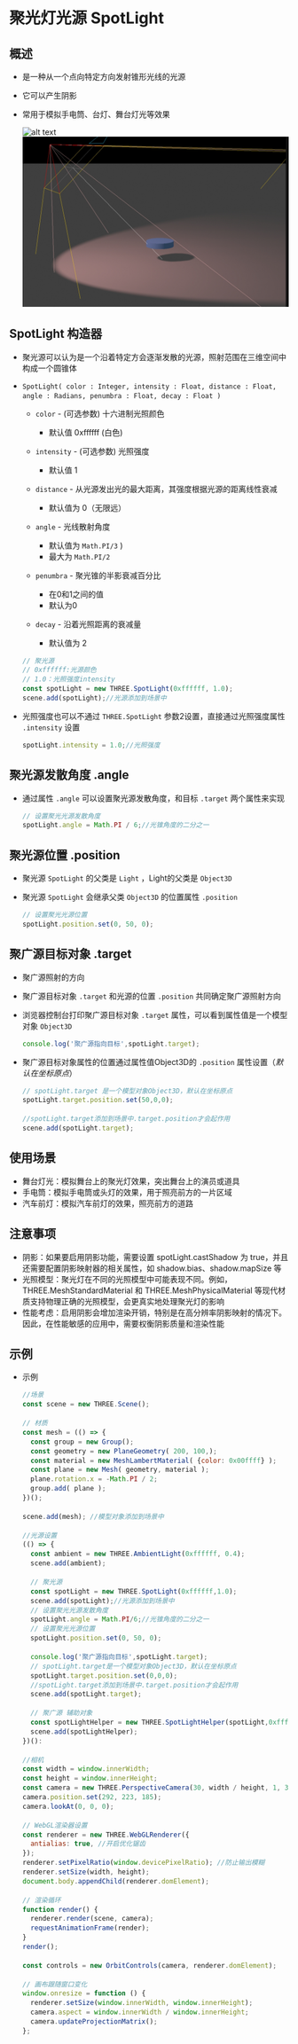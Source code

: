 # 聚光灯光源 SpotLight

## 概述

+ 是一种从一个点向特定方向发射锥形光线的光源
+ 它可以产生阴影
+ 常用于模拟手电筒、台灯、舞台灯光等效果

  ![alt text](../images/光源分类.jpg)
  ![alt text](images/聚光灯光源.png)

## SpotLight 构造器

+ 聚光源可以认为是一个沿着特定方会逐渐发散的光源，照射范围在三维空间中构成一个圆锥体

+ `SpotLight( color : Integer, intensity : Float, distance : Float, angle : Radians, penumbra : Float, decay : Float )`

  + `color` - (可选参数) 十六进制光照颜色

    + 默认值 0xffffff (白色)

  + `intensity` - (可选参数) 光照强度

    + 默认值 1

  + `distance` - 从光源发出光的最大距离，其强度根据光源的距离线性衰减

    + 默认值为 0（无限远）

  + `angle` - 光线散射角度

    + 默认值为 `Math.PI/3` )
    + 最大为 `Math.PI/2`

  + `penumbra` - 聚光锥的半影衰减百分比

    + 在0和1之间的值
    + 默认为0

  + `decay` - 沿着光照距离的衰减量

    + 默认值为 2

  ```js
  // 聚光源
  // 0xffffff:光源颜色
  // 1.0：光照强度intensity
  const spotLight = new THREE.SpotLight(0xffffff, 1.0);
  scene.add(spotLight);//光源添加到场景中
  ```

+ 光照强度也可以不通过 `THREE.SpotLight` 参数2设置，直接通过光照强度属性 `.intensity` 设置

  ```js
  spotLight.intensity = 1.0;//光照强度
  ```

## 聚光源发散角度 .angle

+ 通过属性 `.angle` 可以设置聚光源发散角度，和目标 `.target` 两个属性来实现

  ```js
  // 设置聚光光源发散角度
  spotLight.angle = Math.PI / 6;//光锥角度的二分之一
  ```

## 聚光源位置 .position

+ 聚光源 `SpotLight` 的父类是 `Light` ，Light的父类是 `Object3D`
+ 聚光源 `SpotLight` 会继承父类 `Object3D` 的位置属性 `.position`

  ```js
  // 设置聚光光源位置
  spotLight.position.set(0, 50, 0);
  ```

## 聚广源目标对象 .target

+ 聚广源照射的方向

+ 聚广源目标对象 `.target` 和光源的位置 `.position` 共同确定聚广源照射方向

+ 浏览器控制台打印聚广源目标对象 `.target` 属性，可以看到属性值是一个模型对象 `Object3D`

  ```js
  console.log('聚广源指向目标',spotLight.target);
  ```

+ 聚广源目标对象属性的位置通过属性值Object3D的 `.position` 属性设置（*默认在坐标原点*）

  ```js
  // spotLight.target 是一个模型对象Object3D，默认在坐标原点
  spotLight.target.position.set(50,0,0);

  //spotLight.target添加到场景中.target.position才会起作用
  scene.add(spotLight.target);
  ```

## 使用场景

+ 舞台灯光：模拟舞台上的聚光灯效果，突出舞台上的演员或道具
+ 手电筒：模拟手电筒或头灯的效果，用于照亮前方的一片区域
+ 汽车前灯：模拟汽车前灯的效果，照亮前方的道路

## 注意事项

+ 阴影：如果要启用阴影功能，需要设置 spotLight.castShadow 为 true，并且还需要配置阴影映射器的相关属性，如 shadow.bias、shadow.mapSize 等
+ 光照模型：聚光灯在不同的光照模型中可能表现不同。例如，THREE.MeshStandardMaterial 和 THREE.MeshPhysicalMaterial 等现代材质支持物理正确的光照模型，会更真实地处理聚光灯的影响
+ 性能考虑：启用阴影会增加渲染开销，特别是在高分辨率阴影映射的情况下。因此，在性能敏感的应用中，需要权衡阴影质量和渲染性能

## 示例

+ 示例

  ```js
  //场景
  const scene = new THREE.Scene();

  // 材质
  const mesh = (() => {
    const group = new Group();
    const geometry = new PlaneGeometry( 200, 100,);
    const material = new MeshLambertMaterial( {color: 0x00ffff} );
    const plane = new Mesh( geometry, material );
    plane.rotation.x = -Math.PI / 2;
    group.add( plane );
  })();

  scene.add(mesh); //模型对象添加到场景中

  //光源设置
  (() => {
    const ambient = new THREE.AmbientLight(0xffffff, 0.4);
    scene.add(ambient);

    // 聚光源
    const spotLight = new THREE.SpotLight(0xffffff,1.0);
    scene.add(spotLight);//光源添加到场景中
    // 设置聚光光源发散角度
    spotLight.angle = Math.PI/6;//光锥角度的二分之一
    // 设置聚光光源位置
    spotLight.position.set(0, 50, 0);

    console.log('聚广源指向目标',spotLight.target);
    // spotLight.target是一个模型对象Object3D，默认在坐标原点
    spotLight.target.position.set(0,0,0);
    //spotLight.target添加到场景中.target.position才会起作用
    scene.add(spotLight.target);

    // 聚广源 辅助对象
    const spotLightHelper = new THREE.SpotLightHelper(spotLight,0xffffff)
    scene.add(spotLightHelper);
  })():

  //相机
  const width = window.innerWidth;
  const height = window.innerHeight;
  const camera = new THREE.PerspectiveCamera(30, width / height, 1, 3000);
  camera.position.set(292, 223, 185);
  camera.lookAt(0, 0, 0);

  // WebGL渲染器设置
  const renderer = new THREE.WebGLRenderer({
    antialias: true, //开启优化锯齿
  });
  renderer.setPixelRatio(window.devicePixelRatio); //防止输出模糊
  renderer.setSize(width, height);
  document.body.appendChild(renderer.domElement);

  // 渲染循环
  function render() {
    renderer.render(scene, camera);
    requestAnimationFrame(render);
  }
  render();

  const controls = new OrbitControls(camera, renderer.domElement);

  // 画布跟随窗口变化
  window.onresize = function () {
    renderer.setSize(window.innerWidth, window.innerHeight);
    camera.aspect = window.innerWidth / window.innerHeight;
    camera.updateProjectionMatrix();
  };
  ```
